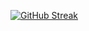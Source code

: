 [![GitHub Streak](https://github-readme-streak-stats.herokuapp.com/?user=Zach-Trani&theme=gotham)](https://git.io/streak-stats)
